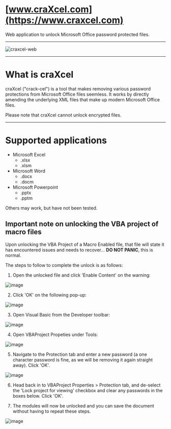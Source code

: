 # [www.craXcel.com](https://www.craxcel.com)

Web application to unlock Microsoft Office password protected files.

---

![craxcel-web](https://user-images.githubusercontent.com/50495755/101543521-42016080-399c-11eb-91ed-93a1f3c7f582.png)

---

# What is craXcel

craXcel ("crack-cel") is a tool that makes removing various password protections from Microsoft Office files seemless. It works by directly amending the underlying XML files that make up modern Microsoft Office files.

Please note that craXcel cannot unlock encrypted files.

---

# Supported applications

- Microsoft Excel
  - .xlsx
  - .xlsm
- Microsoft Word
  - .docx
  - .docm
- Microsoft Powerpoint
  - .pptx
  - .pptm

Others may work, but have not been tested.

## Important note on unlocking the VBA project of macro files

Upon unlocking the VBA Project of a Macro Enabled file, that file will state it has encountered issues and needs to recover... __DO NOT PANIC__, this is normal.

The steps to follow to complete the unlock is as follows:

1. Open the unlocked file and click 'Enable Content' on the warning:

![image](https://user-images.githubusercontent.com/50495755/94193731-9e2e0b80-fea8-11ea-818f-45ac9ac7b80e.png)

2. Click 'OK' on the following pop-up:

![image](https://user-images.githubusercontent.com/50495755/94193790-b56cf900-fea8-11ea-8f73-2b27378b1e3d.png)

3. Open Visual Basic from the Developer toolbar:

![image](https://user-images.githubusercontent.com/50495755/94193894-d59cb800-fea8-11ea-9cc6-6a88008a853e.png)

4. Open VBAProject Propeties under Tools:

![image](https://user-images.githubusercontent.com/50495755/94193982-f5cc7700-fea8-11ea-8dad-9d0ccb3cf921.png)

5. Navigate to the Protection tab and enter a new password (a one character password is fine, as we will be removing it again straight away). Click 'OK'.

![image](https://user-images.githubusercontent.com/50495755/94194050-0ed52800-fea9-11ea-9cf9-315a1a0fc7fc.png)

6. Head back in to VBAProject Properties > Protection tab, and de-select the 'Lock project for viewing' checkbox and clear any passwords in the boxes below. Click 'OK'.

7. The modules will now be unlocked and you can save the document without having to repeat these steps.

![image](https://user-images.githubusercontent.com/50495755/94194188-40e68a00-fea9-11ea-9f1d-77ea49010a4b.png)
